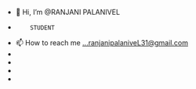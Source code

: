 - 👋 Hi, I’m @RANJANI PALANIVEL
-         STUDENT
  
- 📫 How to reach me ...ranjanipalaniveL31@gmail.com
-       
-   
-        
-        
  

<!---
RANJANI31-STAR/RANJANI31-STAR is a ✨ special ✨ repository because its `README.md` (this file) appears on your GitHub profile.
You can click the Preview link to take a look at your changes.
--->

